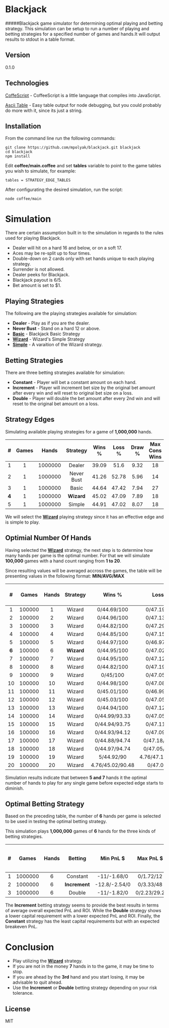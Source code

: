 Blackjack
=========

#####Blackjack game simulator for determining optimal playing and betting strategy.
This simulation can be setup to run a number of playing and betting strategies for a specified number of games and hands.It will output results to stdout in a table format.

Version
-------

0.1.0

Technologies
------------

[CoffeScript] - CoffeeScript is a little language that compiles into JavaScript.

[Ascii Table] - Easy table output for node debugging, but you could probably do more with it, since its just a string.

Installation
------------
From the command line run the following commands:
```
git clone https://github.com/mpolyak/blackjack.git blackjack
cd blackjack
npm install
```
Edit **coffee/main.coffee** and set **tables** variable to point to the game tables you wish to simulate, for example:

```
tables = STRATEGY_EDGE_TABLES
```
After configurating the desired simulation, run the script:

```
node coffee/main
```
Simulation
==========
There are certain assumption built in to the simulation in regards to the rules used for playing Blackjack.

* Dealer will hit on a hard 16 and below, or on a soft 17.
* Aces may be re-split up to four times.
* Double-down on 2 cards only with set hands unique to each playing strategy.
* Surrender is not allowed.
* Dealer peeks for Blackjack.
* Blackjack payout is 6/5.
* Bet amount is set to $1.

Playing Strategies
------------------
The following are the playing strategies available for simulation:
* **Dealer** - Play as if you are the dealer.
* **Never Bust** - Stand on a hard 12 or above.
* **[Basic]** - Blackjack Basic Strategy
* **[Wizard]** - Wizard's Simple Strategy
* **[Simple]** - A varaition of the Wizard strategy.

Betting Strategies
------------------
There are three betting strategies available for simulation:
* **Constant** - Player will bet a constant amount on each hand.
* **Increment** - Player will increment bet size by the original bet amount after every win and will reset to original bet size on a loss.
* **Double** - Player will double the bet amount after every 2nd win and will reset to the original bet amount on a loss.

Strategy Edges
--------------
Simulating available playing strategies for a game of **1,000,000** hands.

| # | Games |  Hands  |  Strategy  | Wins % | Loss % | Draw % | Max Cons Wins | Max Cons Loss | Avg Cons Wins | Avg Cons Loss | Edge % |
|:-:|:-----:|:-------:|:----------:|:------:|:------:|:------:|:-------------:|:-------------:|:-------------:|:-------------:|:------:|
| 1 |     1 | 1000000 | Dealer     |  39.09 |   51.6 |   9.32 |            18 |            21 |             3 |             3 | -24.25 |
| 2 |     1 | 1000000 | Never Bust |  41.26 |  52.78 |   5.96 |            14 |            24 |             3 |             3 | -21.83 |
| 3 |     1 | 1000000 | Basic      |  44.64 |  47.42 |   7.94 |            27 |            18 |             3 |             3 |  -5.88 |
| **4** |     1 | 1000000 | **Wizard**     |  45.02 |  47.09 |   7.89 |            18 |            23 |             3 |             3 |  **-4.39** |
| 5 |     1 | 1000000 | Simple     |  44.91 |  47.02 |   8.07 |            18 |            20 |             3 |             3 |  -4.49 |

We will select the **[Wizard]** playing strategy since it has an effective edge and is simple to play.

Optimial Number Of Hands
-------------------------
Having selected the **[Wizard]** strategy, the next step is to determine how many hands per game is the optimal number. For that we will simulate **100,000** games with a hand count ranging from **1 to 20**.

Since resulting values will be averaged accross the games, the table will be presenting values in the following format: **MIN/AVG/MAX**

| #  | Games  | Hands | Strategy |      Wins %      |      Loss %      |    Draw %    | Max Cons Wins | Max Cons Loss | Avg Cons Wins | Avg Cons Loss |      Edge %      |
|:--:|:------:|:-----:|:--------:|:----------------:|:----------------:|:------------:|:-------------:|:-------------:|:-------------:|:-------------:|:----------------:|
|  1 | 100000 |     1 | Wizard   | 0/44.69/100      | 0/47.19/100      | 0/8.12/100   | 0/0/4         | 0/0/3         | 0/0/3         | 0/0/3         | -100/-2.57/200   |
|  2 | 100000 |     2 | Wizard   | 0/44.96/100      | 0/47.13/100      | 0/7.91/100   | 0/1/5         | 0/1/5         | 0/0/4         | 0/0/4         | -100/-1.77/300   |
|  3 | 100000 |     3 | Wizard   | 0/44.82/100      | 0/47.29/100      | 0/7.89/100   | 0/1/7         | 0/1/5         | 0/1/5         | 0/1/4         | -100/12.38/500   |
|  4 | 100000 |     4 | Wizard   | 0/44.85/100      | 0/47.15/100      | 0/8/100      | 0/2/7         | 0/2/7         | 0/1/5         | 0/1/5         | -100/25.33/600   |
|  5 | 100000 |     5 | Wizard   | 0/44.97/100      | 0/46.97/100      | 0/8.06/100   | 0/2/8         | 0/2/7         | 0/1/5         | 0/1/5         | -100/33.36/600   |
|  **6** | 100000 |     6 | **Wizard**   | 0/44.95/100      | 0/47.02/100      | 0/8.03/83.33 | 0/2/8         | 0/2/8         | 0/1/5         | 0/2/5         | -100/**35.5**/700    |
|  7 | 100000 |     7 | Wizard   | 0/44.95/100      | 0/47.12/100      | 0/7.94/71.43 | 0/2/9         | 0/2/9         | 0/2/6         | 0/2/6         | -100/34.41/800   |
|  8 | 100000 |     8 | Wizard   | 0/44.82/100      | 0/47.19/100      | 0/8/75       | 0/2/10        | 0/3/10        | 0/2/6         | 0/2/6         | -100/31.03/900   |
|  9 | 100000 |     9 | Wizard   | 0/45/100         | 0/47.05/100      | 0/7.94/77.78 | 0/3/11        | 0/3/11        | 0/2/7         | 0/2/7         | -100/28.99/1000  |
| 10 | 100000 |    10 | Wizard   | 0/44.98/100      | 0/47.08/100      | 0/7.94/60    | 0/3/12        | 0/3/11        | 0/2/7         | 0/2/7         | -100/25.41/1000  |
| 11 | 100000 |    11 | Wizard   | 0/45.01/100      | 0/46.99/100      | 0/7.99/63.64 | 0/3/13        | 0/3/12        | 0/2/8         | 0/2/7         | -100/22.78/1100  |
| 12 | 100000 |    12 | Wizard   | 0/45.03/100      | 0/47.05/100      | 0/7.91/58.33 | 0/3/13        | 0/3/13        | 0/2/8         | 0/2/8         | -100/19.87/1400  |
| 13 | 100000 |    13 | Wizard   | 0/44.94/100      | 0/47.12/100      | 0/7.94/50    | 0/3/13        | 0/3/14        | 0/2/8         | 0/2/8         | -100/17.14/1400  |
| 14 | 100000 |    14 | Wizard   | 0/44.99/93.33    | 0/47.05/100      | 0/7.96/53.33 | 0/3/13        | 0/3/15        | 0/2/8         | 0/2/9         | -100/15.51/1300  |
| 15 | 100000 |    15 | Wizard   | 0/44.94/93.75    | 0/47.11/100      | 0/7.95/46.67 | 0/3/14        | 0/3/15        | 0/2/8         | 0/2/9         | -100/13.5/1400   |
| 16 | 100000 |    16 | Wizard   | 0/44.93/94.12    | 0/47.09/100      | 0/7.99/44.44 | 0/3/16        | 0/3/17        | 0/2/9         | 0/3/10        | -100/12.02/1500  |
| 17 | 100000 |    17 | Wizard   | 0/44.88/94.74    | 0/47.18/94.12    | 0/7.94/44.44 | 0/3/15        | 0/4/16        | 0/2/9         | 0/3/9         | -100/10.3/1700   |
| 18 | 100000 |    18 | Wizard   | 0/44.97/94.74    | 0/47.05/94.74    | 0/7.98/44.44 | 0/3/18        | 0/4/18        | 0/3/10        | 0/3/10        | -100/9.77/1500   |
| 19 | 100000 |    19 | Wizard   | 5/44.92/90       | 4.76/47.12/94.74 | 0/7.96/47.37 | 1/4/18        | 1/4/18        | 0/3/10        | 0/3/10        | -94.44/8.56/1600 |
| 20 | 100000 |    20 | Wizard   | 4.76/45.02/90.48 | 0/47.04/95       | 0/7.94/45    | 1/4/17        | 0/4/19        | 0/3/10        | 0/3/11        | -94.74/8.12/1600 |

Simulation results indicate that between **5 and 7** hands it the optimal number of hands to play for any single game before expected edge starts to diminish. 

Optimal Betting Strategy
------------------------
Based on the preceding table, the number of **6** hands per game is selected to be used in testing the optimal betting strategy.

This simulation plays **1,000,000** games of **6** hands for the three kinds of betting strategies.

| # |  Games  | Hands |  Betting  |   Min PnL $   |  Max PnL $  |     PnL $     | Capital $ |     ROI %     | Hands to Min PnL | Hands to Max PnL | Min PnL to Flat | Max PnL to Flat | Exp per Hand $  |
|:-:|:-------:|:-----:|:---------:|:-------------:|:-----------:|:-------------:|:---------:|:-------------:|:----------------:|:----------------:|:---------------:|:---------------:|:---------------:|
| 1 | 1000000 |     6 | Constant  | -11/-1.68/0   | 0/1.72/12   | -11/0.05/12   | 1/4.46/12 | 0/77.28/1200  | 0/3/11           | 0/3/11           | 0/1/7           | 0/1/7           | -1.67/0.01/1.7  |
| 2 | 1000000 |     6 | **Increment** | -12.8/-2.54/0 | 0/3.33/48   | -12.8/**0.06**/48 | 1/5.99/19 | 0/**112.25**/4800 | 0/4/11           | 0/**3**/11           | 0/1/6           | 0/1/6           | -1.83/0.01/6.86 |
| 3 | 1000000 |     6 | Double    | -11/-1.82/0   | 0/2.23/29.2 | -11/0.05/29.2 | 1/4.8/15  | 0/84.29/2920  | 0/3/10           | 0/3/11           | 0/0/6           | 0/1/7           | -1.67/0.01/4.4  |

The **Increment** betting strategy seems to provide the best results in terms of average overall expected PnL and ROI. While the **Double** strategy shows a lower capital requirement with a lower expected PnL and ROI. Finally, the **Constant** strategy has the least capital requirements but with an expected breakeven PnL.

Conclusion
==========
* Play utilizing the **[Wizard]** strategy.
* If you are not in the money **7** hands in to the game, it may be time to stop.
* If you are ahead by the **3rd** hand and you start losing, it may be advisable to quit ahead.
* Use the **Increment** or **Double** betting strategy depending on your risk tolerance.

License
----

MIT

[CoffeScript]:http://coffeescript.org/
[Ascii Table]:https://github.com/sorensen/ascii-table/
[Basic]:http://en.wikipedia.org/wiki/Blackjack#Basic_strategy
[Wizard]:http://wizardofodds.com/games/blackjack/
[Simple]:http://wizardofodds.com/blackjack/images/wizard-simple-exceptions.gif
